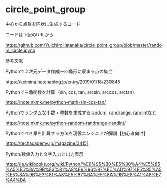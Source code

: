 # circle_point_group
中心から点群を円状に生成するコード

コードは下記のURLから

https://github.com/YuichiroHatanaka/circle_point_group/blob/master/random_circle.ipynb



参考文献

Pythonで２次元データ作成ー四角形に収まる点の集合

https://keimina.hatenablog.jp/entry/2019/01/18/230845

Pythonで三角関数を計算（sin, cos, tan, arcsin, arccos, arctan）

https://note.nkmk.me/python-math-sin-cos-tan/

Pythonでランダムな小数・整数を生成するrandom, randrange, randintなど

https://note.nkmk.me/python-random-randrange-randint/

Pythonでべき乗を計算する方法を現役エンジニアが解説【初心者向け】

https://techacademy.jp/magazine/34151

Python/数値入力と文字入力と出力表示

https://ja.wikibooks.org/wiki/Python/%E6%95%B0%E5%80%A4%E5%85%A5%E5%8A%9B%E3%81%A8%E6%96%87%E5%AD%97%E5%85%A5%E5%8A%9B%E3%81%A8%E5%87%BA%E5%8A%9B%E8%A1%A8%E7%A4%BA
